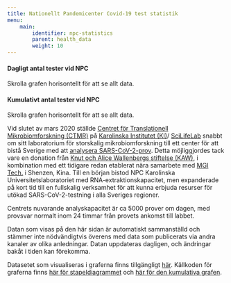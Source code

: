 ```yaml
---
title: Nationellt Pandemicenter Covid-19 test statistik
menu:
    main:
        identifier: npc-statistics
        parent: health_data
        weight: 10
---
```


#### Dagligt antal tester vid NPC

<div class="d-md-none alert alert-info">
  Skrolla grafen horisontellt för att se allt data.
</div>
<div class="plot_wrapper">
  <div id="stacked-bar-chart"></div>
</div>

#### Kumulativt antal tester vid NPC

<div class="d-md-none alert alert-info">
  Skrolla grafen horisontellt för att se allt data.
</div>
<div class="plot_wrapper">
  <div id="cumulative-plot"></div>
</div>

Vid slutet av mars 2020 ställde
[Centret för Translationell Mikrobiomforskning (CTMR)](https://ki.se/en/research/news-from-the-centre-for-translational-microbiome-research-ctmr)
på [Karolinska Institutet (KI)](https://ki.se/)/
[SciLifeLab](https://www.scilifelab.se/)
snabbt om sitt laboratorium för storskalig mikrobiomforskning till ett center
för att bistå Sverige med att
[analysera SARS-CoV-2-prov](https://ki.se/mtc/ctmr-and-covid-19).
Detta möjliggjordes tack vare en donation från
[Knut och Alice Wallenbergs stiftelse (KAW)](https://kaw.wallenberg.org/),
i kombination med ett tidigare redan etablerat nära samarbete med
[MGI Tech.](https://en.mgitech.cn/) i Shenzen, Kina.
Till en början bistod NPC Karolinska Universitetslaboratoriet med
RNA-extraktionskapacitet, men expanderade på kort tid till en
fullskalig verksamhet för att kunna erbjuda resurser för utökad
SARS-CoV-2-testning i alla Sveriges regioner.

Centrets nuvarande analyskapacitet är ca 5000 prover om dagen, med provsvar
normalt inom 24 timmar från provets ankomst till labbet.

Datan som visas på den här sidan är automatiskt sammanställd och stämmer inte
nödvändigtvis överens med data som publicerats via andra kanaler
av olika anledningar. Datan uppdateras dagligen, och ändringar bakåt i
tiden kan förekomma.

Datasetet som visualiseras i graferna finns tillgängligt
[här](https://datagraphics.dckube.scilifelab.se/dataset/bbbaf64a25a1452287a8630503f07418).
Källkoden för graferna finns
[här för stapeldiagrammet](https://datagraphics.dckube.scilifelab.se/graphic/ddb1119aefce47d58d0b3a49e98b4fcc)
och [här för den kumulativa grafen](https://datagraphics.dckube.scilifelab.se/graphic/e823c75ee55849e7999da56c6c869c7a).

<script src="https://cdn.jsdelivr.net/npm/vega@5.12.1"></script>
<script src="https://cdn.jsdelivr.net/npm/vega-lite@4.12.2"></script>
<script src="https://cdn.jsdelivr.net/npm/vega-embed@6.8.0"></script>

<script src="https://datagraphics.dckube.scilifelab.se/graphic/ddb1119aefce47d58d0b3a49e98b4fcc.js?id=stacked-bar-chart"></script>

<script src="https://datagraphics.dckube.scilifelab.se/graphic/e823c75ee55849e7999da56c6c869c7a.js?id=cumulative-plot"></script>
